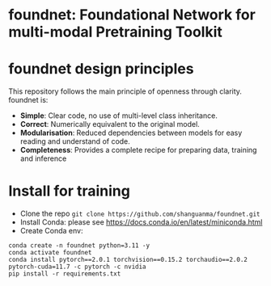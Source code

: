 # foundnet: Foundational Network for multi-modal Pretraining Toolkit

# foundnet design principles
This repository follows the main principle of openness through clarity.
foundnet is:

- **Simple**: Clear code, no use of multi-level class inheritance.
- **Correct**: Numerically equivalent to the original model.
- **Modularisation**: Reduced dependencies between models for easy reading and understand of code.
- **Completeness**: Provides a complete recipe for preparing data, training and inference

# Install for training
- Clone the repo
`git clone https://github.com/shanguanma/foundnet.git`
- Install Conda: please see https://docs.conda.io/en/latest/miniconda.html
- Create Conda env:
```
conda create -n foundnet python=3.11 -y
conda activate foundnet
conda install pytorch==2.0.1 torchvision==0.15.2 torchaudio==2.0.2 pytorch-cuda=11.7 -c pytorch -c nvidia
pip install -r requirements.txt
```
